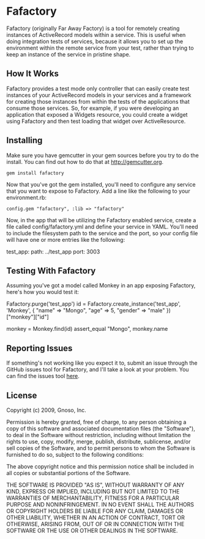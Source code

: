 Fafactory
=========

Fafactory (originally Far Away Factory) is a tool for remotely creating instances of ActiveRecord models within a service. This is useful when doing integration tests of services, because it allows you to set up the environment within the remote service from your test, rather than trying to keep an instance of the service in pristine shape.

How It Works
------------
Fafactory provides a test mode only controller that can easily create test instances of your ActiveRecord models in your services and a framework for creating those instances from within the tests of the applications that consume those services. So, for example, if you were developing an application that exposed a Widgets resource, you could create a widget using Fafactory and then test loading that widget over ActiveResource.

Installing
----------
Make sure you have gemcutter in your gem sources before you try to do the install. You can find out how to do that at http://gemcutter.org.

    gem install fafactory

Now that you've got the gem installed, you'll need to configure any service that you want to expose to Fafactory. Add a line like the following to your environment.rb:

    config.gem "fafactory", :lib => "fafactory"
    
Now, in the app that will be utilizing the Fafactory enabled service, create a file called config/fafactory.yml and define your service in YAML. You'll need to include the filesystem path to the service and the port, so your config file will have one or more entries like the following:

  test_app:
    path: ../test_app
    port: 3003

Testing With Fafactory
----------------------
Assuming you've got a model called Monkey in an app exposing Fafactory, here's
how you would test it:

  Fafactory.purge('test_app')
  id = Fafactory.create_instance('test_app', 'Monkey', 
      { 
        "name" => "Mongo",
        "age" => 5,
        "gender" => "male"
      })["monkey"]["id"]
      
  monkey = Monkey.find(id)
  assert_equal "Mongo", monkey.name

Reporting Issues
----------------
If something's not working like you expect it to, submit an issue through the GitHub issues tool for Fafactory, and I'll take a look at your problem. You can find the issues tool [here](http://github.com/gnoso/fafactory/issues).

License
-------
Copyright (c) 2009, Gnoso, Inc.

Permission is hereby granted, free of charge, to any person obtaining a copy
of this software and associated documentation files (the "Software"), to deal
in the Software without restriction, including without limitation the rights
to use, copy, modify, merge, publish, distribute, sublicense, and/or sell
copies of the Software, and to permit persons to whom the Software is
furnished to do so, subject to the following conditions:

The above copyright notice and this permission notice shall be included in
all copies or substantial portions of the Software.

THE SOFTWARE IS PROVIDED "AS IS", WITHOUT WARRANTY OF ANY KIND, EXPRESS OR
IMPLIED, INCLUDING BUT NOT LIMITED TO THE WARRANTIES OF MERCHANTABILITY,
FITNESS FOR A PARTICULAR PURPOSE AND NONINFRINGEMENT. IN NO EVENT SHALL THE
AUTHORS OR COPYRIGHT HOLDERS BE LIABLE FOR ANY CLAIM, DAMAGES OR OTHER
LIABILITY, WHETHER IN AN ACTION OF CONTRACT, TORT OR OTHERWISE, ARISING FROM,
OUT OF OR IN CONNECTION WITH THE SOFTWARE OR THE USE OR OTHER DEALINGS IN
THE SOFTWARE.